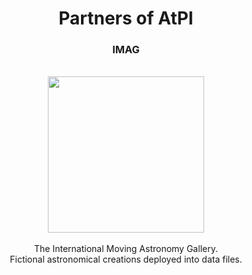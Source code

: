 <h1 align="center">Partners of AtPI</h1>
<h3 align="center">IMAG</h3>
<p align="center"><br>
  <img style="width:250px" src="https://media.discordapp.net/attachments/1146406609094967337/1202559211469283328/OIG1-modified.png"><br><br>
  The International Moving Astronomy Gallery. <br>
  Fictional astronomical creations deployed into data files.
</p>

